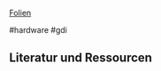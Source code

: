 [Folien](https://docs.google.com/presentation/d/11g9T2wCwGb7ao-ieYO3oPBwUQ2ZkJ2cMYRlodgMB6sE/edit?usp=sharing)

#hardware #gdi 

## Literatur und Ressourcen

